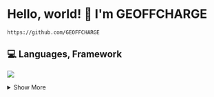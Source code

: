 <h1 align="left">Hello, world! 👋 I'm GEOFFCHARGE</h1>

```
https://github.com/GEOFFCHARGE
```

<h2 align="left">💻 Languages, Framework</h2>

<p align="left">
    <img src="https://skillicons.dev/icons?i=py,java,c,arduino,mysql,html,css,js,bootstrap"/>
</p>

<details>
    <summary>Show More</summary>
    <h2 align="left">🚀 Contributions Summary</h2>
    <p align="center">
        <img height=165 align="center" src="https://github-readme-stats.vercel.app/api?username=GEOFFCHARGE&rank_icon=github&show_icons=true&custom_title=GitHub+Stats&include_all_commits=true&ring_color=0d74e7&title_color=0d74e7&text_color=F5F5F5&icon_color=0d74e7&hide_border=true&theme=transparent"/>
        <img height=200 align="center" src="https://github-readme-stats.vercel.app/api/top-langs/?username=GEOFFCHARGE&layout=compact&exclude_repo=MULTIMEDIA_Lab&size_weight=1&count_weight=0&title_color=0d74e7&text_color=F5F5F5&hide_border=true&theme=transparent"/>
    </p>
